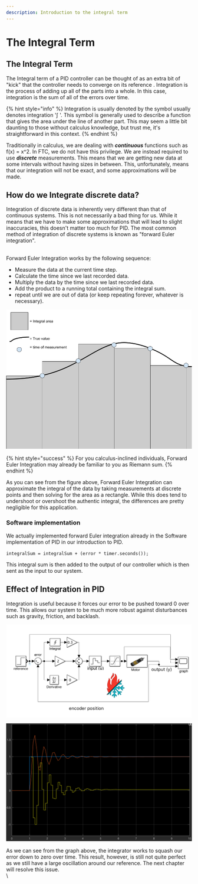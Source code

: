 ```yaml
---
description: Introduction to the integral term
---
```


# The Integral Term

## The Integral Term

The Integral term of a PID controller can be thought of as an extra bit of "kick" that the controller needs to converge on its reference . Integration is the process of adding up all of the parts into a whole. In this case, integration is the sum of all of the errors over time.

{% hint style="info" %}
Integration is usually denoted by the symbol usually denotes integration '∫ '. This symbol is generally used to describe a function that gives the area under the line of another part. This may seem a little bit daunting to those without calculus knowledge, but trust me, it's straightforward in this context. 
{% endhint %}

Traditionally in calculus, we are dealing with _**continuous**_ functions such as f(x) = x^2. In FTC, we do not have this privilege. We are instead required to use _**discrete**_ measurements. This means that we are getting new data at some intervals without having sizes in between. This, unfortunately, means that our integration will not be exact, and some approximations will be made.  

## How do we Integrate discrete data?

Integration of discrete data is inherently very different than that of continuous systems. This is not necessarily a bad thing for us. While it means that we have to make some approximations that will lead to slight inaccuracies, this doesn't matter too much for PID. The most common method of integration of discrete systems is known as "forward Euler integration".

\
Forward Euler Integration works by the following sequence:

* Measure the data at the current time step.
* Calculate the time since we last recorded data.
* Multiply the data by the time since we last recorded data.
* Add the product to a running total containing the integral sum.
* repeat until we are out of data (or keep repeating forever, whatever is necessary).

![Forward Euler Integration ](../.gitbook/assets/forward-euler-integration-example-.png)

{% hint style="success" %}
For you calculus-inclined individuals, Forward Euler Integration may already be familiar to you as Riemann sum.
{% endhint %}

 As you can see from the figure above, Forward Euler Integration can approximate the integral of the data by taking measurements at discrete points and then solving for the area as a rectangle. While this does tend to undershoot or overshoot the authentic integral, the differences are pretty negligible for this application.

### Software implementation

We actually implemented forward Euler integration already in the Software implementation of PID in our introduction to PID.

```
integralSum = integralSum + (error * timer.seconds());
```

This integral sum is then added to the output of our controller which is then sent as the input to our system.  

## Effect of Integration in PID 

Integration is useful because it forces our error to be pushed toward 0 over time. This allows our system to be much more robust against disturbances such as gravity, friction, and backlash.

![Our PID controller with Kp = 2, Ki = 0.3](../.gitbook/assets/kp-2-ki-0.3-model.png)

![System response with Kp = 2, Kd = 0, Ki = 0.3](../.gitbook/assets/kp-2-ki-0.3-result.png)

As we can see from the graph above, the integrator works to squash our error down to zero over time. This result, however, is still not quite perfect as we still have a large oscillation around our reference. The next chapter will resolve this issue.\
\
